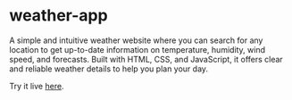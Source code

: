 # weather-app

A simple and intuitive weather website where you can search for any location to get up-to-date information on temperature, humidity, wind speed, and forecasts. Built with HTML, CSS, and JavaScript, it offers clear and reliable weather details to help you plan your day.

Try it live [here](https://anwarmadani.github.io/weather-app/).
